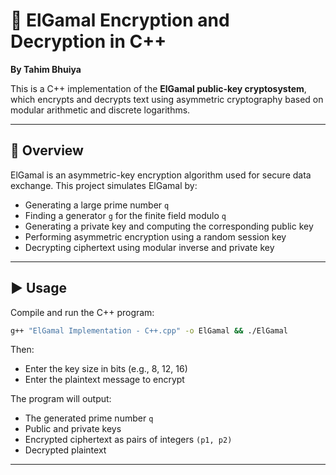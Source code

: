 
# 🔐 ElGamal Encryption and Decryption in C++  
**By Tahim Bhuiya**

This is a C++ implementation of the **ElGamal public-key cryptosystem**, which encrypts and decrypts text using asymmetric cryptography based on modular arithmetic and discrete logarithms.

---

## 📜 Overview  
ElGamal is an asymmetric-key encryption algorithm used for secure data exchange. This project simulates ElGamal by:

- Generating a large prime number `q`  
- Finding a generator `g` for the finite field modulo `q`  
- Generating a private key and computing the corresponding public key  
- Performing asymmetric encryption using a random session key  
- Decrypting ciphertext using modular inverse and private key  

---

## ▶️ Usage  

Compile and run the C++ program:  
```bash
g++ "ElGamal Implementation - C++.cpp" -o ElGamal && ./ElGamal
```

Then:  
- Enter the key size in bits (e.g., 8, 12, 16)  
- Enter the plaintext message to encrypt  

The program will output:  
- The generated prime number `q`  
- Public and private keys  
- Encrypted ciphertext as pairs of integers `(p1, p2)`  
- Decrypted plaintext  

---